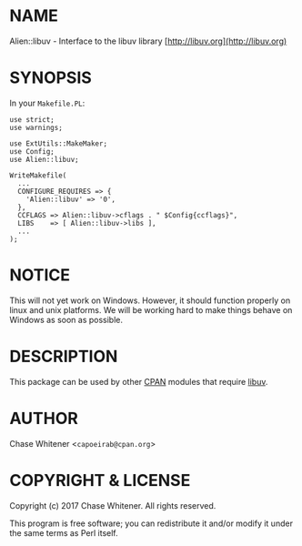 # NAME

Alien::libuv - Interface to the libuv library [http://libuv.org](http://libuv.org)

# SYNOPSIS

In your `Makefile.PL`:

    use strict;
    use warnings;

    use ExtUtils::MakeMaker;
    use Config;
    use Alien::libuv;

    WriteMakefile(
      ...
      CONFIGURE_REQUIRES => {
        'Alien::libuv' => '0',
      },
      CCFLAGS => Alien::libuv->cflags . " $Config{ccflags}",
      LIBS    => [ Alien::libuv->libs ],
      ...
    );

# NOTICE

This will not yet work on Windows. However, it should function properly on
linux and unix platforms. We will be working hard to make things behave on
Windows as soon as possible.

# DESCRIPTION

This package can be used by other [CPAN](https://metacpan.org) modules that
require [libuv](http://libuv.org).

# AUTHOR

Chase Whitener <`capoeirab@cpan.org`>

# COPYRIGHT & LICENSE

Copyright (c) 2017 Chase Whitener. All rights reserved.

This program is free software; you can redistribute it and/or modify it
under the same terms as Perl itself.
